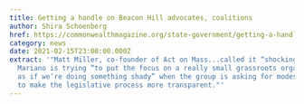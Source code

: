 ```yaml
---
title: Getting a handle on Beacon Hill advocates, coalitions
author: Shira Schoenberg
href: https://commonwealthmagazine.org/state-government/getting-a-handle-on-beacon-hill-advocates-coalitions/
category: news
date: 2021-02-15T23:00:00.000Z
extract: '"Matt Miller, co-founder of Act on Mass...called it “shocking” that
  Mariano is trying “to put the focus on a really small grassroots organization
  as if we’re doing something shady” when the group is asking for modest reforms
  to make the legislative process more transparent."'
---
```

